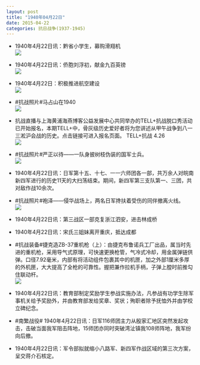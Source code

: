 ```yaml
---
layout: post
title: "1940年04月22日"
date: 2015-04-22
categories: 抗日战争(1937-1945)
---
```


<meta name="referrer" content="no-referrer" />

- 1940年4月22日讯：黔省小学生，募购滑翔机 <br/><img src="https://ww2.sinaimg.cn/large/aca367d8jw1erepvdsvowj20cl074750.jpg" />

- 1940年4月22日讯：侨胞刘浮初，献金九百英镑 <br/><img src="https://ww3.sinaimg.cn/large/aca367d8jw1ereo4m6a8sj20cs0dp3zx.jpg" />

- 1940年4月22日：积极推进航空建设 <br/><img src="https://ww4.sinaimg.cn/large/aca367d8jw1eremenroigj211y0i5gsi.jpg" />

- #抗战照片#马占山在1940 <br/><img src="https://ww2.sinaimg.cn/large/aca367d8gw1erem1zmitpj20o90zkwih.jpg" />

- 抗战直播与上海黄浦海燕博客公益发展中心共同举办的TELL+抗战脱口秀活动已开始报名，本期TELL+中，骨灰级历史爱好者将为您讲述从甲午战争到八一三淞沪会战的历史。点击链接可进入报名页面。 TELL+抗战 4.26  <br/><img src="https://ww1.sinaimg.cn/large/aca367d8jw1erelv7rgvuj20f008w3zm.jpg" />

- #抗战照片#严正以待——一队身披树枝伪装的国军士兵。 <br/><img src="https://ww1.sinaimg.cn/large/aca367d8jw1eregcbogxcj20dr0go417.jpg" />

- 1940年4月22日讯：日军第十五、十七、一一六师团各一部，共万余人对皖南新四军进行的历史11天的大扫荡结束。期间，新四军第三支队第一、三团，共对敌作战10余次。 

- #抗战照片#袍泽——侵华战场上，两名日军搀扶着受伤的同伴撤离火线。 <br/><img src="https://ww4.sinaimg.cn/large/aca367d8jw1ere9e7ycunj20pa0jvad6.jpg" />

- 1940年4月22日讯：第三战区一部克复浙江泗安，进击林成桥 

- 1940年4月22日讯：宋氏三姐妹离开重庆，抵达成都 

- #抗战装备#捷克造ZB-37重机枪（上）：由捷克布鲁诺兵工厂出品，属当时先进的重机枪，采用导气式原理，可快速更换枪管，气冷式冷却，用金属弹链供弹。口径7.92毫米，内部有将活动组件包裹其中的机匣，加之外部1厘米多厚的外机匣，大大提高了全枪的可靠性。握把兼作拉机手柄，子弹上膛时前推勾住联动杆。 <br/><img src="https://ww3.sinaimg.cn/large/aca367d8jw1ere46z21amj20dc0qctf6.jpg" />

- 1940年4月22日讯：教育部制定奖励学生参战实施办法，凡参战有功学生除军事机关给予奖励外，并由教育部发给奖章、奖状；殉职者除予抚恤外并由学校立碑纪念。 

- #南繁战役# 1940年4月22日讯：日军116师团主力从殷家汇地区突然发起攻击，击破当面我军阻击阵地，15师团亦同时突破湾沚镇我108师阵地，我军纷向后撤。 

- 1940年4月22日讯：军令部拟就缩小八路军、新四军作战区域的第三次方案，呈交蒋介石核定。 

